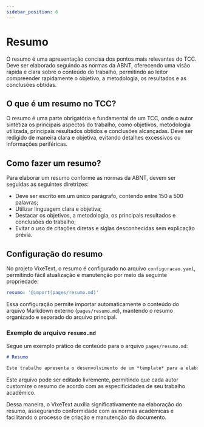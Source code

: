 ```yaml
---
sidebar_position: 6
---
```


# Resumo

O resumo é uma apresentação concisa dos pontos mais relevantes do TCC. Deve ser elaborado seguindo as normas da ABNT, oferecendo uma visão rápida e clara sobre o conteúdo do trabalho, permitindo ao leitor compreender rapidamente o objetivo, a metodologia, os resultados e as conclusões obtidas.

## O que é um resumo no TCC?

O resumo é uma parte obrigatória e fundamental de um TCC, onde o autor sintetiza os principais aspectos do trabalho, como objetivos, metodologia utilizada, principais resultados obtidos e conclusões alcançadas. Deve ser redigido de maneira clara e objetiva, evitando detalhes excessivos ou informações periféricas.

## Como fazer um resumo?

Para elaborar um resumo conforme as normas da ABNT, devem ser seguidas as seguintes diretrizes:

- Deve ser escrito em um único parágrafo, contendo entre 150 a 500 palavras;
- Utilizar linguagem clara e objetiva;
- Destacar os objetivos, a metodologia, os principais resultados e conclusões do trabalho;
- Evitar o uso de citações diretas e siglas desconhecidas sem explicação prévia.

## Configuração do resumo

No projeto VixeText, o resumo é configurado no arquivo `configuracao.yaml`, permitindo fácil atualização e manutenção por meio da seguinte propriedade:

```yaml
resumo: '@import(pages/resumo.md)'
```

Essa configuração permite importar automaticamente o conteúdo do arquivo Markdown externo (`pages/resumo.md`), mantendo o resumo organizado e separado do arquivo principal.

### Exemplo de arquivo `resumo.md`

Segue um exemplo prático de conteúdo para o arquivo `pages/resumo.md`:

```md
# Resumo

Este trabalho apresenta o desenvolvimento de um *template* para a elaboração de trabalhos acadêmicos e apresentações, voltado especificamente para os alunos do curso de Bacharelado em Sistemas de Informação (BSI) do Instituto Federal de Sergipe (IFS). Utilizando as ferramentas Limarka e Marp, foi criado um ambiente unificado que permite a formatação automática de documentos conforme as normas da Associação Brasileira de Normas Técnicas (ABNT) e a criação de *slides* para apresentações de TCC. A metodologia aplicada incluiu a análise comparativa de diversas plataformas de escrita acadêmica, a customização de temas visuais adequados ao contexto institucional, e a implementação de uma *pipeline* de Integração Contínua/Entrega Contínua (CI/CD) para automatizar a compilação e a distribuição dos documentos. Os resultados demonstraram que o *template* desenvolvido não só atende às necessidades acadêmicas, mas também simplifica o processo de escrita, formatação e apresentação, contribuindo para a eficiência e a qualidade dos trabalhos acadêmicos produzidos.
```

Este arquivo pode ser editado livremente, permitindo que cada autor customize o resumo de acordo com as especificidades de seu trabalho acadêmico.

Dessa maneira, o VixeText auxilia significativamente na elaboração do resumo, assegurando conformidade com as normas acadêmicas e facilitando o processo de criação e manutenção do documento.

